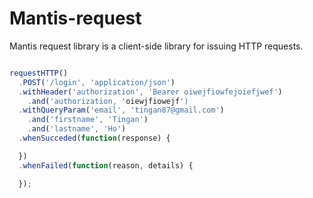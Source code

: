 Mantis-request
==============

Mantis request library is a client-side library for issuing HTTP requests.

```javascript

requestHTTP()
  .POST('/login', 'application/json')
  .withHeader('authorization', 'Bearer oiwejfiowfejoiefjwef')
    .and('authorization, 'oiewjfiowejf')
  .withQueryParam('email', 'tingan87@gmail.com')
    .and('firstname', 'Tingan')
    .and('lastname', 'Ho')
  .whenSucceded(function(response) {

  })
  .whenFailed(function(reason, details) {

  });

```
